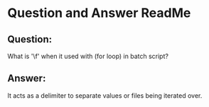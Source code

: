# Question and Answer ReadMe

## Question:
What is '\f' when it used with (for loop) in batch script?

## Answer:
It acts as a delimiter to separate values or files being iterated over.

